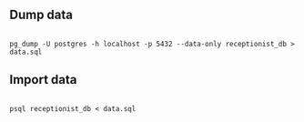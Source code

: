 ## Dump data 

```

pg_dump -U postgres -h localhost -p 5432 --data-only receptionist_db > data.sql

```


## Import data


```

psql receptionist_db < data.sql

```
